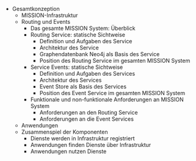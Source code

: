 
* Gesamtkonzeption
    - MISSION-Infrastruktur
    * Routing und Events
        - Das gesamte MISSION System: Überblick
        * Routing Service: statische Sichtweise
            - Definition und Aufgaben des Service	
            - Architektur des Service
            - Graphendatenbank Neo4j als Basis des Service
            - Position des Routing Service im gesamten MISSION System
        * Service Events: statische Sichtweise
            - Definition und Aufgaben des Services
            - Architektur des Services
            - Event Store als Basis des Services
            - Position des Event Service im gesamten MISSION System
        * Funktionale und non-funktionale Anforderungen an MISSION System
            - Anforderungen an den Routing Service
            - Anforderungen an die Event Services
    - Anwendungen
    * Zusammenspiel der Komponenten
        - Dienste werden in Infrastruktur registriert
        - Anwendungen finden Dienste über Infrastruktur
        - Anwendungen nutzen Dienste

